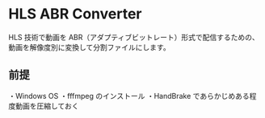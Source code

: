 # HLS ABR Converter

HLS 技術で動画を ABR（アダプティブビットレート）形式で配信するための、動画を解像度別に変換して分割ファイルにします。

## 前提

・Windows OS
・fffmpeg のインストール
・HandBrake であらかじめある程度動画を圧縮しておく
